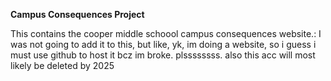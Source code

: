 **Campus Consequences Project** 

This contains the cooper middle schoool campus consequences website.:
I was not going to add it to this, but like, yk, im doing a website, so i guess i must use github to host it bcz im broke. plssssssss. also this acc will most likely be deleted by 2025
